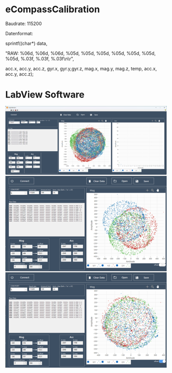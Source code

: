 # eCompassCalibration

Baudrate:    115200

Datenformat:

sprintf((char*) data,

"RAW: %06d, %06d, %06d, %05d, %05d, %05d, %05d, %05d, %05d, %05d, %.03f, %.03f, %.03f\n\r",

acc.x, acc.y, acc.z, gyr.x, gyr.y,gyr.z, mag.x, mag.y, mag.z, temp, acc.x, acc.y, acc.z);



# LabView Software

<img src="./pict/main_1.png">

<img src="./pict/main_2.png">


<img src="./pict/main_2_compensation.png">
